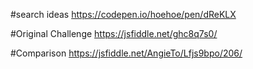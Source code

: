 #search ideas
https://codepen.io/hoehoe/pen/dReKLX

#Original Challenge
https://jsfiddle.net/ghc8q7s0/

#Comparison
https://jsfiddle.net/AngieTo/Lfjs9bpo/206/